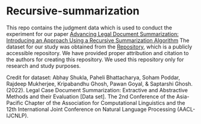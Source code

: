 # Recursive-summarization
This repo contains the judgment data which is used to conduct the experiment for our paper [Advancing Legal Document Summarization: Introducing an Approach Using a Recursive Summarization Algorithm](https://link.springer.com/article/10.1007/s42979-024-03277-3)
The dataset for our study was obtained from the [Repository](https://zenodo.org/records/7152317#.Yz6mJ9JByC0), which is a publicly accessible repository.
We have provided proper attribution and citation to the authors for creating this repository. We used this repository only for research and study purposes.


Credit for dataset:
Abhay Shukla, Paheli Bhattacharya, Soham Poddar, Rajdeep Mukherjee, Kripabandhu Ghosh, Pawan Goyal, & Saptarshi Ghosh. (2022). Legal Case Document Summarization: Extractive and Abstractive Methods and their Evaluation [Data set]. The 2nd Conference of the Asia-Pacific Chapter of the Association for Computational Linguistics and the 12th International Joint Conference on Natural Language Processing (AACL-IJCNLP).

